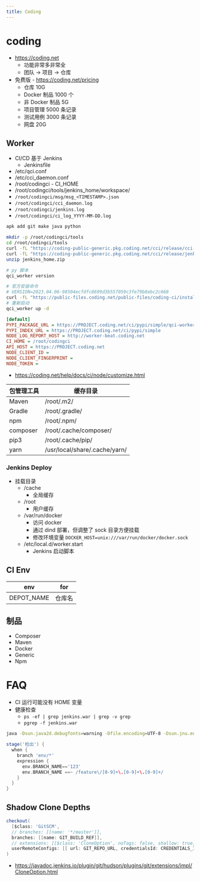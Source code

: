 ```yaml
---
title: Coding
---
```


# coding

- https://coding.net
  - 功能非常多非常全
  - 团队 -> 项目 -> 仓库
- 免费版 - https://coding.net/pricing
  - 仓库 10G
  - Docker 制品 1000 个
  - 非 Docker 制品 5G
  - 项目管理 5000 条记录
  - 测试用例 3000 条记录
  - 网盘 20G

## Worker

- CI/CD 基于 Jenkins
  - Jenkinsfile
- /etc/qci.conf
- /etc/cci_daemon.conf
- /root/codingci - CI_HOME
- /root/codingci/tools/jenkins_home/workspace/
- `/root/codingci/msg/msg_<TIMESTAMP>.json`
- `/root/codingci/cci_daemon.log`
- `/root/codingci/jenkins.log`
- `/root/codingci/ci_log_YYYY-MM-DD.log`

```bash
apk add git make java python

mkdir -p /root/codingci/tools
cd /root/codingci/tools
curl -fL "https://coding-public-generic.pkg.coding.net/cci/release/cci-agent/jenkins.war?version=2.293-cci" -o jenkins.war
curl -fL "https://coding-public-generic.pkg.coding.net/cci/release/jenkinsHome.zip?version=latest" -o jenkins_home.zip
unzip jenkins_home.zip

# py 脚本
qci_worker version

# 官方安装命令
# VERSION=2023.04.06-98504ecfdfc8699d3b557059c3fe79b8ebc2c668
curl -fL "https://public-files.coding.net/public-files/coding-ci/install/linux/install.sh?version=2023.04.06-98504ecfdfc8699d3b557059c3fe79b8ebc2c668" | CODING_SERVER=wss://$PROJECT.coding.net PACKAGE_URL=https://public-files.coding.net JENKINS_VERSION=2.293-cci-v2.5 JENKINS_HOME_VERSION=v65 PYPI_HOST=https://$PROJECT.coding.net/ci/pypi/simple PYPI_EXTRA_INDEX_URL= LOG_REPORT=http://worker-beat.coding.net CI_HOME=/root/codingci bash -s $TOKEN false default
# 重新启动
qci_worker up -d
```

```ini title=/etc/qci.conf
[default]
PYPI_PACKAGE_URL = https://PROJECT.coding.net/ci/pypi/simple/qci-worker/
PYPI_INDEX_URL = https://PROJECT.coding.net/ci/pypi/simple
NODE_LOG_REPORT_HOST = http://worker-beat.coding.net
CI_HOME = /root/codingci
API_HOST = https://PROJECT.coding.net
NODE_CLIENT_ID =
NODE_CLIENT_FINGERPRINT =
NODE_TOKEN =
```

- https://coding.net/help/docs/ci/node/customize.html

| 包管理工具 | 缓存目录                      |
| ---------- | ----------------------------- |
| Maven      | /root/.m2/                    |
| Gradle     | /root/.gradle/                |
| npm        | /root/.npm/                   |
| composer   | /root/.cache/composer/        |
| pip3       | /root/.cache/pip/             |
| yarn       | /usr/local/share/.cache/yarn/ |

### Jenkins Deploy

- 挂载目录
  - /cache
    - 全局缓存
  - /root
    - 用户缓存
  - /var/run/docker
    - 访问 docker
    - 通过 dind 部署，但调整了 sock 目录方便挂载
    - 修改环境变量 `DOCKER_HOST=unix:///var/run/docker/docker.sock`
  - /etc/local.d/worker.start
    - Jenkins 启动脚本

## CI Env

| env        | for    |
| ---------- | ------ |
| DEPOT_NAME | 仓库名 |

## 制品

- Composer
- Maven
- Docker
- Generic
- Npm

# FAQ

- CI 运行可能没有 HOME 变量
- 健康检查
  - `ps -ef | grep jenkins.war | grep -v grep`
  - `pgrep -f jenkins.war`

```bash
java -Dsun.java2d.debugfonts=warning -Dfile.encoding=UTF-8 -Dsun.jnu.encoding=UTF-8 -jar /root/codingci/tools/jenkins.war --httpPort=15740 --httpListenAddress=127.0.0.1
```

```groovy
stage('检出') {
  when {
    branch 'env/*'
    expression {
      env.BRANCH_NAME=='123'
      env.BRANCH_NAME ==~ /feature\/[0-9]+\.[0-9]+\.[0-9]+/
    }
  }
}
```

## Shadow Clone Depths

```groovy
checkout(
  [$class: 'GitSCM',
  // branches: [[name: '*/master']],
  branches: [[name: GIT_BUILD_REF]],
  // extensions: [[$class: 'CloneOption', noTags: false, shallow: true, depth: 1, /*timeout: 30*/]],
  userRemoteConfigs: [[ url: GIT_REPO_URL, credentialsId: CREDENTIALS_ID ]]]
)
```

- https://javadoc.jenkins.io/plugin/git/hudson/plugins/git/extensions/impl/CloneOption.html
